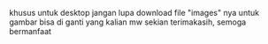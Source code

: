 khusus untuk desktop
jangan lupa download file "images" nya
untuk gambar bisa di ganti yang kalian mw
sekian terimakasih, semoga bermanfaat
